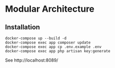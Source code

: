 # Modular Architecture 
## Installation 
```
docker-compose up --build -d
docker-compose exec app composer update
docker-compose exec app cp .env.example .env
docker-compose exec app php artisan key:generate
```
See http://localhost:8089/